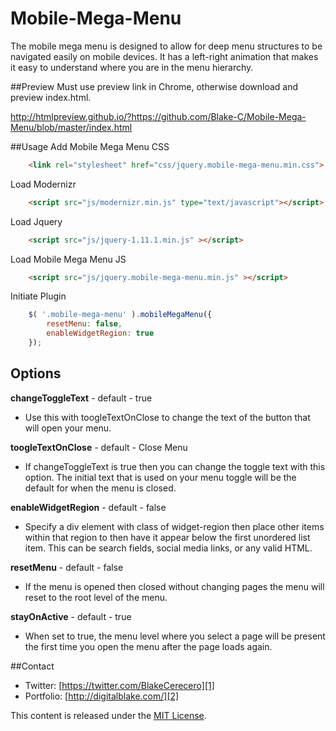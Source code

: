 Mobile-Mega-Menu
================

The mobile mega menu is designed to allow for deep menu structures to be navigated easily on mobile devices. It has a left-right animation that makes it easy to understand where you are in the menu hierarchy.

##Preview
Must use preview link in Chrome, otherwise download and preview index.html.

http://htmlpreview.github.io/?https://github.com/Blake-C/Mobile-Mega-Menu/blob/master/index.html


##Usage
Add Mobile Mega Menu CSS
```html
	<link rel="stylesheet" href="css/jquery.mobile-mega-menu.min.css">
```

Load Modernizr
```html
	<script src="js/modernizr.min.js" type="text/javascript"></script>
```

Load Jquery
```html
	<script src="js/jquery-1.11.1.min.js" ></script>
```

Load Mobile Mega Menu JS
```html
	<script src="js/jquery.mobile-mega-menu.min.js" ></script>
```

Initiate Plugin
```javascript
	$( '.mobile-mega-menu' ).mobileMegaMenu({
		resetMenu: false,
		enableWidgetRegion: true
	});
```

## Options
**changeToggleText** - default - true
- Use this with toogleTextOnClose to change the text of the button that will open your menu.

**toogleTextOnClose** - default - Close Menu
- If changeToggleText is true then you can change the toggle text with this option. The initial text that is used on your menu toggle will be the default for when the menu is closed.

**enableWidgetRegion** - default - false
- Specify a div element with class of widget-region then place other items within that region to then have it appear below the first unordered list item. This can be search fields, social media links, or any valid HTML.

**resetMenu** - default - false
- If the menu is opened then closed without changing pages the menu will reset to the root level of the menu.

**stayOnActive** - default - true
- When set to true, the menu level where you select a page will be present the first time you open the menu after the page loads again.

##Contact
   * Twitter: [https://twitter.com/BlakeCerecero][1]
   * Portfolio: [http://digitalblake.com/][2]
   
[1]: https://twitter.com/BlakeCerecero "https://twitter.com/BlakeCerecero"
[2]: http://digitalblake.com/ "http://digitalblake.com/"

This content is released under the [MIT License](http://opensource.org/licenses/MIT).